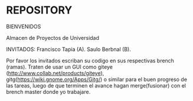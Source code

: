 # REPOSITORY
BIENVENIDOS

Almacen de Proyectos de Universidad

INVITADOS:
	Francisco Tapia (A).
	Saulo Berbnal (B).

Por favor los invitados escriban su codigo en sus respectivas brench (ramas). Traten de usar un GUI como giteye (http://www.collab.net/products/giteye), gitg(https://wiki.gnome.org/Apps/Gitg/) o similar para el buen progreso de las tareas, luego de que terminen el avance hagan merge(fusionar) con el brench master donde yo trabajare.
